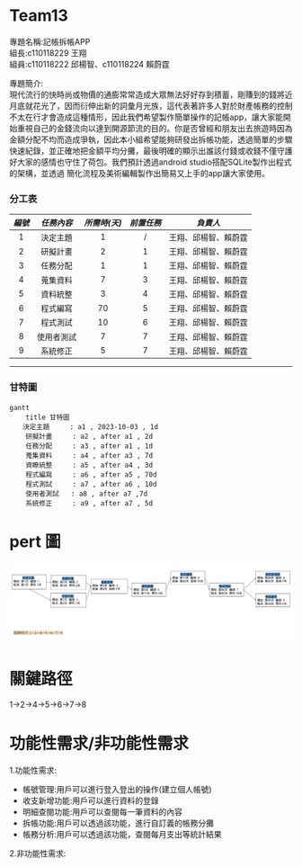 # Team13
專題名稱:記帳拆帳APP  
組長:c110118229 王翔  
組員:c110118222 邱楊智、c110118224 賴蔚霆  

專題簡介:  
現代流行的快時尚或物價的通膨常常造成大眾無法好好存到積蓄，剛賺到的錢將近月底就花光了，因而衍伸出新的詞彙月光族，這代表著許多人對於財產帳務的控制不太在行才會造成這種情形，因此我們希望製作簡單操作的記帳app，讓大家能開始重視自己的金錢流向以達到開源節流的目的。你是否曾經和朋友出去旅遊時因為金額分配不均而造成爭執，因此本小組希望能夠研發出拆帳功能，透過簡單的步驟快速紀錄，並正確地把金額平均分攤，最後明確的顯示出誰該付錢或收錢不僅守護好大家的感情也守住了荷包。我們預計透過android studio搭配SQLite製作出程式的架構，並透過 
簡化流程及美術編輯製作出簡易又上手的app讓大家使用。  
### 分工表
|  *編號*  |  *任務內容*  |  *所需時(天)*  |  *前置任務*  |  *負責人*  |
| :------: |   :------:  |    :------:   |   :------:  |  :------:  |
|     1    |   決定主題   |       1       |      /      |王翔、邱楊智、賴蔚霆|
|     2    |   研擬計畫   |       2       |      1      |王翔、邱楊智、賴蔚霆|
|     3    |   任務分配   |       1       |      1      |王翔、邱楊智、賴蔚霆|
|     4    |   蒐集資料   |       7       |      3      |王翔、邱楊智、賴蔚霆|
|     5    |   資料統整   |       3       |      4      |王翔、邱楊智、賴蔚霆|
|     6    |   程式編寫   |       70      |      5      |王翔、邱楊智、賴蔚霆|
|     7    |   程式測試   |       10      |      6      |王翔、邱楊智、賴蔚霆|
|     8    |  使用者測試  |       7       |      7      |王翔、邱楊智、賴蔚霆|
|     9    |  系統修正    |       5       |      7      |王翔、邱楊智、賴蔚霆|
---
### 甘特圖
```mermaid
gantt
    title 甘特圖
　　決定主題     : a1 , 2023-10-03 , 1d
    研擬計畫     : a2 , after a1 , 2d
    任務分配     : a3 , after a1 , 1d
    蒐集資料     : a4 , after a3 , 7d
    資瞭統整     : a5 , after a4 , 3d
    程式編寫     : a6 , after a5 , 70d
    程式測試     : a7 , after a6 , 10d
    使用者測試   : a8 , after a7 ,7d
    系統修正     : a9 , after a7 , 5d
```
# pert 圖
![pert](pert_diagram第13組.png "PERT圖") 

# 關鍵路徑
1->2->4->5->6->7->8

# 功能性需求/非功能性需求
1.功能性需求:  
- 帳號管理:用戶可以進行登入登出的操作(建立個人帳號)  
- 收支新增功能:用戶可以進行資料的登錄  
- 明細查閱功能:用戶可以查閱每一筆資料的內容  
- 拆帳功能:用戶可以透過該功能，進行自訂義的帳務分攤  
- 帳務分析:用戶可以透過該功能，查閱每月支出等統計結果  

2.非功能性需求:


